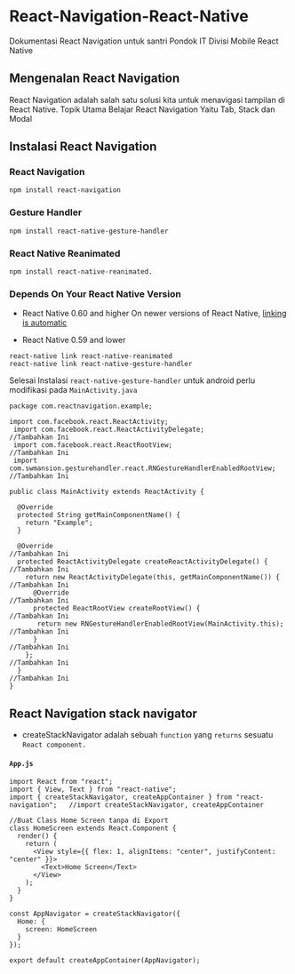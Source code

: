 # React-Navigation-React-Native
Dokumentasi React Navigation untuk santri Pondok IT Divisi Mobile React Native 

## Mengenalan React Navigation
React Navigation adalah salah satu solusi kita untuk menavigasi tampilan di React Native. 
Topik Utama Belajar React Navigation Yaitu Tab, Stack dan Modal 

## Instalasi React Navigation

### React Navigation
```
npm install react-navigation
```
### Gesture Handler
```
npm install react-native-gesture-handler
```
### React Native Reanimated
```
npm install react-native-reanimated.
```
### Depends On Your React Native Version

- React Native 0.60 and higher
On newer versions of React Native, [linking is automatic](https://github.com/react-native-community/cli/blob/master/docs/autolinking.md)

- React Native 0.59 and lower
```
react-native link react-native-reanimated
react-native link react-native-gesture-handler
```
Selesai Instalasi ``react-native-gesture-handler`` untuk android perlu modifikasi pada ``MainActivity.java``

```
package com.reactnavigation.example;

import com.facebook.react.ReactActivity;
 import com.facebook.react.ReactActivityDelegate;                                   //Tambahkan Ini 
 import com.facebook.react.ReactRootView;                                           //Tambahkan Ini         
 import com.swmansion.gesturehandler.react.RNGestureHandlerEnabledRootView;         //Tambahkan Ini 

public class MainActivity extends ReactActivity {

  @Override
  protected String getMainComponentName() {
    return "Example";
  }

  @Override                                                                    //Tambahkan Ini 
  protected ReactActivityDelegate createReactActivityDelegate() {              //Tambahkan Ini 
    return new ReactActivityDelegate(this, getMainComponentName()) {           //Tambahkan Ini 
      @Override                                                                //Tambahkan Ini 
      protected ReactRootView createRootView() {                               //Tambahkan Ini 
       return new RNGestureHandlerEnabledRootView(MainActivity.this);          //Tambahkan Ini 
      }                                                                        //Tambahkan Ini 
    };                                                                         //Tambahkan Ini 
  }                                                                            //Tambahkan Ini 
}
```

## React Navigation stack navigator
- createStackNavigator adalah sebuah ``function`` yang ``returns`` sesuatu ``React component.`` 
 #### ``App.js``
```
import React from "react";
import { View, Text } from "react-native";
import { createStackNavigator, createAppContainer } from "react-navigation";   //import createStackNavigator, createAppContainer

//Buat Class Home Screen tanpa di Export 
class HomeScreen extends React.Component {
  render() {
    return (
      <View style={{ flex: 1, alignItems: "center", justifyContent: "center" }}>
        <Text>Home Screen</Text>
      </View>
    );
  }
}

const AppNavigator = createStackNavigator({
  Home: {
    screen: HomeScreen
  }
});

export default createAppContainer(AppNavigator);
```
